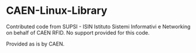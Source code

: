 # CAEN-Linux-Library
Contributed code from SUPSI - ISIN Istituto Sistemi Informativi e Networking on behalf of CAEN RFID. No support provided for this code.

Provided as is by CAEN.
